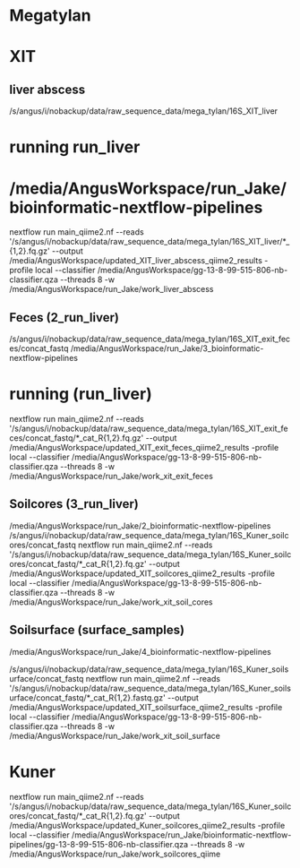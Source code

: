 # Megatylan


# XIT


## liver abscess
/s/angus/i/nobackup/data/raw_sequence_data/mega_tylan/16S_XIT_liver
# running run_liver
# /media/AngusWorkspace/run_Jake/bioinformatic-nextflow-pipelines
nextflow run main_qiime2.nf --reads '/s/angus/i/nobackup/data/raw_sequence_data/mega_tylan/16S_XIT_liver/*_{1,2}.fq.gz' --output /media/AngusWorkspace/updated_XIT_liver_abscess_qiime2_results -profile local --classifier /media/AngusWorkspace/gg-13-8-99-515-806-nb-classifier.qza --threads 8 -w /media/AngusWorkspace/run_Jake/work_liver_abscess


## Feces (2_run_liver)
/s/angus/i/nobackup/data/raw_sequence_data/mega_tylan/16S_XIT_exit_feces/concat_fastq
/media/AngusWorkspace/run_Jake/3_bioinformatic-nextflow-pipelines

# running (run_liver)
nextflow run main_qiime2.nf --reads '/s/angus/i/nobackup/data/raw_sequence_data/mega_tylan/16S_XIT_exit_feces/concat_fastq/*_cat_R{1,2}.fq.gz' --output /media/AngusWorkspace/updated_XIT_exit_feces_qiime2_results -profile local --classifier /media/AngusWorkspace/gg-13-8-99-515-806-nb-classifier.qza --threads 8 -w /media/AngusWorkspace/run_Jake/work_xit_exit_feces


## Soilcores (3_run_liver)

/media/AngusWorkspace/run_Jake/2_bioinformatic-nextflow-pipelines
/s/angus/i/nobackup/data/raw_sequence_data/mega_tylan/16S_Kuner_soilcores/concat_fastq
nextflow run main_qiime2.nf --reads '/s/angus/i/nobackup/data/raw_sequence_data/mega_tylan/16S_Kuner_soilcores/concat_fastq/*_cat_R{1,2}.fq.gz' --output /media/AngusWorkspace/updated_XIT_soilcores_qiime2_results -profile local --classifier /media/AngusWorkspace/gg-13-8-99-515-806-nb-classifier.qza --threads 8 -w /media/AngusWorkspace/run_Jake/work_xit_soil_cores


## Soilsurface  (surface_samples)
/media/AngusWorkspace/run_Jake/4_bioinformatic-nextflow-pipelines

/s/angus/i/nobackup/data/raw_sequence_data/mega_tylan/16S_Kuner_soilsurface/concat_fastq
nextflow run main_qiime2.nf --reads '/s/angus/i/nobackup/data/raw_sequence_data/mega_tylan/16S_Kuner_soilsurface/concat_fastq/*_cat_R{1,2}.fastq.gz' --output /media/AngusWorkspace/updated_XIT_soilsurface_qiime2_results -profile local --classifier /media/AngusWorkspace/gg-13-8-99-515-806-nb-classifier.qza --threads 8 -w /media/AngusWorkspace/run_Jake/work_xit_soil_surface





# Kuner

nextflow run main_qiime2.nf --reads '/s/angus/i/nobackup/data/raw_sequence_data/mega_tylan/16S_Kuner_soilcores/concat_fastq/*_cat_R{1,2}.fq.gz' --output /media/AngusWorkspace/updated_Kuner_soilcores_qiime2_results -profile local --classifier /media/AngusWorkspace/run_Jake/bioinformatic-nextflow-pipelines/gg-13-8-99-515-806-nb-classifier.qza --threads 8 -w /media/AngusWorkspace/run_Jake/work_soilcores_qiime


